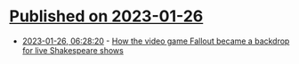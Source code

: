 # [Published on 2023-01-26](index.md)

* [2023-01-26, 06:28:20](https://news.ycombinator.com/item?id=34528337) - [How the video game Fallout became a backdrop for live Shakespeare shows](https://www.theguardian.com/culture/2023/jan/25/the-open-worlds-a-stage-how-the-video-game-fallout-became-a-backdrop-for-live-shakespeare-shows)
